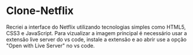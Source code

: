 # Clone-Netflix
Recriei a interface do Netflix utilizando tecnologias simples como HTML5, CSS3 e JavaScript.
Para vizualizar a imagem principal é necessário usar a extensão live server do vs code, instale a extensão e ao abrir use a opção "Open with Live Server" no vs code.